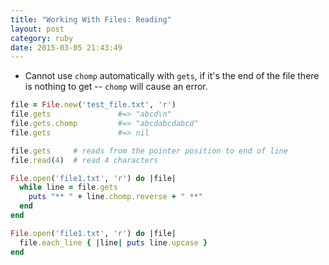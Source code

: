 ```yaml
---
title: "Working With Files: Reading" 
layout: post
category: ruby
date: 2015-03-05 21:43:49 
---
```


- Cannot use `chomp` automatically with `gets`, if it's the end of the file there is nothing to get -- `chomp` will cause an error.

```ruby
file = File.new('test_file.txt', 'r')
file.gets 				#=> "abcd\n"
file.gets.chomp 		#=> "abcdabcdabcd"
file.gets 				#=> nil
```

```ruby
file.gets     # reads from the pointer position to end of line
file.read(4)  # read 4 characters
```

```ruby
File.open('file1.txt', 'r') do |file|
  while line = file.gets
    puts "** " + line.chomp.reverse + " **"
  end
end
```

```ruby
File.open('file1.txt', 'r') do |file|
  file.each_line { |line| puts line.upcase }
end
```